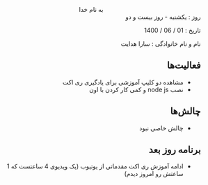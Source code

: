 <div dir="rtl" align="center">
به نام خدا
</div>
<div dir="rtl" align="right">
روز : یکشنبه - روز بیست و دو

تاریخ : 01 / 06 / 1400

نام و نام خانوادگی : سارا هدایت

## فعالیت‌ها
* مشاهده دو کلیپ آموزشی برای یادگیری ری اکت
* نصب node js  و کمی کار کردن با اون

## چالش‌ها
* چالش خاصی نبود

## برنامه روز بعد
* ادامه آموزش ری اکت مقدماتی از یوتیوب (یک ویدیوی 4 ساعتست که 1 ساعتش رو امروز دیدم)

</div>